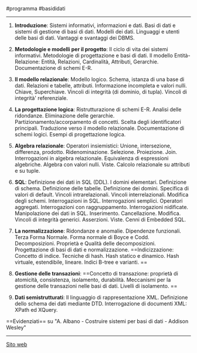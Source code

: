 #programma #basididati 
___
1. **Introduzione**: Sistemi informativi, informazioni e dati. Basi di dati e sistemi di gestione di basi di dati. Modelli dei dati. Linguaggi e utenti delle basi di dati. Vantaggi e svantaggi dei DBMS. 

2. **Metodologie e modelli per il progetto**: Il ciclo di vita dei sistemi informativi. Metodologie di progettazione e basi di dati. Il modello Entità-Relazione: Entità, Relazioni, Cardinalità, Attributi, Gerarchie. Documentazione di schemi E-R. 

3. **Il modello relazionale**: Modello logico. Schema, istanza di una base di dati. Relazioni e tabelle, attributi. Informazione incompleta e valori nulli. Chiave, Superchiave. Vincoli di integrità (di dominio, di tupla). Vincoli di integrità' referenziale. 

4. **La progettazione logica**: Ristrutturazione di schemi E-R. Analisi delle ridondanze. Eliminazione delle gerarchie. Partizionamento/accorpamento di concetti. Scelta degli identificatori principali. Traduzione verso il modello relazionale. Documentazione di schemi logici. Esempi di progettazione logica. 

5. **Algebra relazionale**: Operatori insiemistici: Unione, intersezione, differenza, prodotto. Ridenominazione. Selezione. Proiezione. Join. Interrogazioni in algebra relazionale. Equivalenza di espressioni algebriche. Algebra con valori nulli. Viste. Calcolo relazionale su attributi e su tuple. 

6. **SQL**: Definizione dei dati in SQL (DDL). I domini elementari. Definizione di schema. Definizione delle tabelle. Definizione dei domini. Specifica di valori di default. Vincoli intrarelazionali. Vincoli interrelazionali. Modifica degli schemi. Interrogazioni in SQL. Interrogazioni semplici. Operatori aggregati. Interrogazioni con raggruppamento. Interrogazioni nidificate. Manipolazione dei dati in SQL. Inserimento. Cancellazione. Modifica. Vincoli di integrità generici. Asserzioni. Viste. Cenni di Embedded SQL. 

7. **La normalizzazione**: Ridondanze e anomalie. Dipendenze funzionali. Terza Forma Normale. Forma normale di Boyce e Codd. Decomposizioni. Proprietà e Qualità delle decomposizioni. Progettazione di basi di dati e normalizzazione. ==Indicizzazione: Concetto di indice. Tecniche di hash. Hash statico e dinamico. Hash virtuale, estendibile, lineare. Indici B-tree e varianti. ==

8. **Gestione delle transazioni**: ==Concetto di transazione: proprietà di atomicità, consistenza, isolamento, durabilità. Meccanismi per la gestione delle transazioni nelle basi di dati. Livelli di isolamento. ==

9. **Dati semistrutturati**: Il linguaggio di rappresentazione XML. Definizione dello schema dei dati mediante DTD. Interrogazione di documenti XML: XPath ed XQuery.

==Evidenziati== su "A. Albano - Costruire sistemi per basi di dati - Addison Wesley"

---
[Sito web](https://www.unical.it/storage/cds/6259/activities/77085/)
